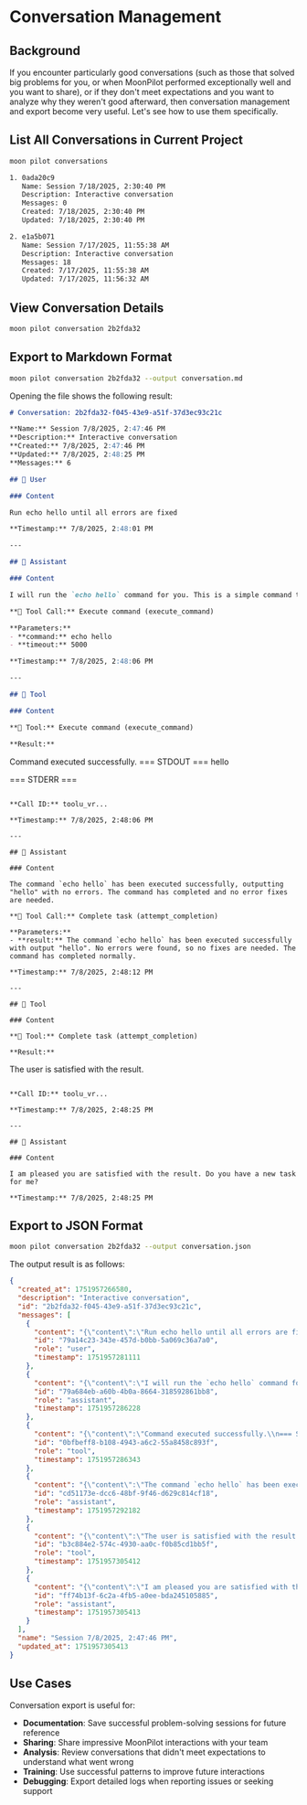 # Conversation Management

## Background

If you encounter particularly good conversations (such as those that solved big problems for you, or when MoonPilot performed exceptionally well and you want to share), or if they don't meet expectations and you want to analyze why they weren't good afterward, then conversation management and export become very useful. Let's see how to use them specifically.

## List All Conversations in Current Project

```bash
moon pilot conversations
```

```bash
1. 0ada20c9
   Name: Session 7/18/2025, 2:30:40 PM
   Description: Interactive conversation
   Messages: 0
   Created: 7/18/2025, 2:30:40 PM
   Updated: 7/18/2025, 2:30:40 PM

2. e1a5b071
   Name: Session 7/17/2025, 11:55:38 AM
   Description: Interactive conversation
   Messages: 18
   Created: 7/17/2025, 11:55:38 AM
   Updated: 7/17/2025, 11:56:32 AM
```

## View Conversation Details

```bash
moon pilot conversation 2b2fda32
```


## Export to Markdown Format

```bash
moon pilot conversation 2b2fda32 --output conversation.md
```

Opening the file shows the following result:

```markdown
# Conversation: 2b2fda32-f045-43e9-a51f-37d3ec93c21c

**Name:** Session 7/8/2025, 2:47:46 PM
**Description:** Interactive conversation
**Created:** 7/8/2025, 2:47:46 PM
**Updated:** 7/8/2025, 2:48:25 PM
**Messages:** 6

## 👤 User

### Content

Run echo hello until all errors are fixed

**Timestamp:** 7/8/2025, 2:48:01 PM

---

## 🤖 Assistant

### Content

I will run the `echo hello` command for you. This is a simple command that should not produce any errors.

**🔧 Tool Call:** Execute command (execute_command)

**Parameters:**
- **command:** echo hello
- **timeout:** 5000

**Timestamp:** 7/8/2025, 2:48:06 PM

---

## 🔧 Tool

### Content

**🔧 Tool:** Execute command (execute_command)

**Result:**

```
Command executed successfully.
=== STDOUT ===
hello

=== STDERR ===

```

**Call ID:** toolu_vr...

**Timestamp:** 7/8/2025, 2:48:06 PM

---

## 🤖 Assistant

### Content

The command `echo hello` has been executed successfully, outputting "hello" with no errors. The command has completed and no error fixes are needed.

**🔧 Tool Call:** Complete task (attempt_completion)

**Parameters:**
- **result:** The command `echo hello` has been executed successfully with output "hello". No errors were found, so no fixes are needed. The command has completed normally.

**Timestamp:** 7/8/2025, 2:48:12 PM

---

## 🔧 Tool

### Content

**🔧 Tool:** Complete task (attempt_completion)

**Result:**

```
The user is satisfied with the result.
```

**Call ID:** toolu_vr...

**Timestamp:** 7/8/2025, 2:48:25 PM

---

## 🤖 Assistant

### Content

I am pleased you are satisfied with the result. Do you have a new task for me?

**Timestamp:** 7/8/2025, 2:48:25 PM
```

## Export to JSON Format

```bash
moon pilot conversation 2b2fda32 --output conversation.json
```

The output result is as follows:

```json
{
  "created_at": 1751957266580,
  "description": "Interactive conversation",
  "id": "2b2fda32-f045-43e9-a51f-37d3ec93c21c",
  "messages": [
    {
      "content": "{\"content\":\"Run echo hello until all errors are fixed\",\"role\":\"user\"}",
      "id": "79a14c23-343e-457d-b0bb-5a069c36a7a0",
      "role": "user",
      "timestamp": 1751957281111
    },
    {
      "content": "{\"content\":\"I will run the `echo hello` command for you. This is a simple command that should not produce any errors.\",\"role\":\"assistant\",\"tool_calls\":[{\"id\":\"toolu_vrtx_019Fj5tSLLHHZSqY7nhB4whK\",\"index\":0,\"type\":\"function\",\"function\":{\"name\":\"execute_command\",\"arguments\":\"{\\\"command\\\": \\\"echo hello\\\", \\\"timeout\\\": 5000}\"}}]}",
      "id": "79a684eb-a60b-4b0a-8664-318592861bb8",
      "role": "assistant",
      "timestamp": 1751957286228
    },
    {
      "content": "{\"content\":\"Command executed successfully.\\n=== STDOUT ===\\nhello\\n\\n=== STDERR ===\\n\",\"name\":\"execute_command\",\"role\":\"tool\",\"tool_call_id\":\"toolu_vrtx_019Fj5tSLLHHZSqY7nhB4whK\"}",
      "id": "0bfbeff8-b108-4943-a6c2-55a8458c893f",
      "role": "tool",
      "timestamp": 1751957286343
    },
    {
      "content": "{\"content\":\"The command `echo hello` has been executed successfully, outputting \\\"hello\\\" with no errors. The command has completed and no error fixes are needed.\",\"role\":\"assistant\",\"tool_calls\":[{\"id\":\"toolu_vrtx_012ZEdGdGRChxeM6B4nTq3kK\",\"index\":0,\"type\":\"function\",\"function\":{\"name\":\"attempt_completion\",\"arguments\":\"{\\\"result\\\": \\\"The command `echo hello` has been executed successfully with output \\\\\\\"hello\\\\\\\". No errors were found, so no fixes are needed. The command has completed normally.\\\"}\"}}]}",
      "id": "cd51173e-dcc6-48bf-9f46-d629c814cf18",
      "role": "assistant",
      "timestamp": 1751957292182
    },
    {
      "content": "{\"content\":\"The user is satisfied with the result.\",\"name\":\"attempt_completion\",\"role\":\"tool\",\"tool_call_id\":\"toolu_vrtx_012ZEdGdGRChxeM6B4nTq3kK\"}",
      "id": "b3c884e2-574c-4930-aa0c-f0b85cd1bb5f",
      "role": "tool",
      "timestamp": 1751957305412
    },
    {
      "content": "{\"content\":\"I am pleased you are satisfied with the result. Do you have a new task for me?\",\"role\":\"assistant\",\"tool_calls\":[]}",
      "id": "ff74b13f-6c2a-4fb5-a0ee-bda245105885",
      "role": "assistant",
      "timestamp": 1751957305413
    }
  ],
  "name": "Session 7/8/2025, 2:47:46 PM",
  "updated_at": 1751957305413
}
```

## Use Cases

Conversation export is useful for:

- **Documentation**: Save successful problem-solving sessions for future reference
- **Sharing**: Share impressive MoonPilot interactions with your team
- **Analysis**: Review conversations that didn't meet expectations to understand what went wrong
- **Training**: Use successful patterns to improve future interactions
- **Debugging**: Export detailed logs when reporting issues or seeking support 